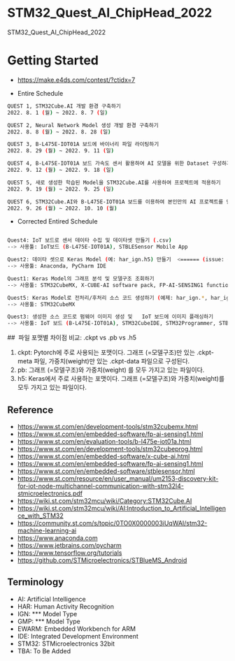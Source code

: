# STM32_Quest_AI_ChipHead_2022
STM32_Quest_AI_ChipHead_2022


# Getting Started
* https://make.e4ds.com/contest/?ctidx=7

* Entire Schedule
```bash
QUEST 1, STM32Cube.AI 개발 환경 구축하기
2022. 8. 1 (월) ~ 2022. 8. 7 (일)

QUEST 2, Neural Network Model 생성 개발 환경 구축하기
2022. 8. 8 (월) ~ 2022. 8. 28 (일)

QUEST 3, B-L475E-IOT01A 보드에 바이너리 파일 라이팅하기
2022. 8. 29 (월) ~ 2022. 9. 11 (일)

QUEST 4, B-L475E-IOT01A 보드 가속도 센서 활용하여 AI 모델을 위한 Dataset 구성하기
2022. 9. 12 (월) ~ 2022. 9. 18 (일)

QUEST 5, 새로 생성한 학습된 Model을 STM32Cube.AI를 사용하여 프로젝트에 적용하기
2022. 9. 19 (월) ~ 2022. 9. 25 (일)

QUEST 6, STM32Cube.AI와 B-L475E-IOT01A 보드를 이용하여 본인만의 AI 프로젝트를 만들기
2022. 9. 26 (월) ~ 2022. 10. 10 (월)
```

* Corrected Entired Schedule
```bash

Quest4: IoT 보드로 센서 데이타 수집 및 데이타셋 만들기 (.csv)
--> 사용툴: IoT보드 (B-L475E-IOT01A), STBLESensor Mobile App

Quest2: 데이타 셋으로 Keras Model (예: har_ign.h5) 만들기  <====== (issue: Quest1의 예제는 cnn_gmp.h5)  
--> 사용툴: Anaconda, PyCharm IDE

Quest1: Keras Model의 그래프 분석 및 모델구조 조회하기 
--> 사용툴: STM32CubeMX, X-CUBE-AI software pack, FP-AI-SENSING1 function pack

Quest5: Keras Model로 전처리/후처리 소스 코드 생성하기 (예제: har_ign.*, har_ign_data.*)  
--> 사용툴: STM32CubeMX

Quest3: 생성한 소스 코드로 펌웨어 이미지 생성 및   IoT 보드에 이미지 플래싱하기  
--> 사용툴: IoT 보드 (B-L475E-IOT01A), STM32CubeIDE, STM32Programmer, STBLESensor Mobile App
```


##  파일 포맷별 차이점 비교: .ckpt vs .pb vs .h5
1. ckpt: Pytorch에 주로 사용되는 포맷이다. 그래프 (=모델구조)만 있는 .ckpt-meta 파일, 가중치(weight)만 있는 .ckpt-data 파일으로 구성된다.
2. pb: 그래프 (=모델구조)와 가중치(weight) 를 모두 가지고 있는 파일이다.
3. h5: Keras에서 주로 사용하는 포맷이다. 그래프 (=모델구조)와 가중치(weight)를 모두 가지고 있는 파일이다.



## Reference
* https://www.st.com/en/development-tools/stm32cubemx.html
* https://www.st.com/en/embedded-software/fp-ai-sensing1.html
* https://www.st.com/en/evaluation-tools/b-l475e-iot01a.html
* https://www.st.com/en/development-tools/stm32cubeprog.html
* https://www.st.com/en/embedded-software/x-cube-ai.html
* https://www.st.com/en/embedded-software/fp-ai-sensing1.html
* https://www.st.com/en/embedded-software/stblesensor.html
* https://www.st.com/resource/en/user_manual/um2153-discovery-kit-for-iot-node-multichannel-communication-with-stm32l4-stmicroelectronics.pdf
* https://wiki.st.com/stm32mcu/wiki/Category:STM32Cube.AI
* https://wiki.st.com/stm32mcu/wiki/AI:Introduction_to_Artificial_Intelligence_with_STM32
* https://community.st.com/s/topic/0TO0X0000003iUqWAI/stm32-machine-learning-ai
* https://www.anaconda.com
* https://www.jetbrains.com/pycharm
* https://www.tensorflow.org/tutorials
* https://github.com/STMicroelectronics/STBlueMS_Android


## Terminology
* AI: Artificial Intelligence
* HAR: Human Activity Recognition
* IGN: *** Model Type
* GMP: *** Model Type
* EWARM: Embedded Workbench for ARM
* IDE: Integrated Development Environment
* STM32: STMicroelectronics 32bit
* TBA: To Be Added
